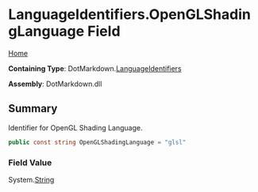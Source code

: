 <a name="_top"></a>

# LanguageIdentifiers\.OpenGLShadingLanguage Field

[Home](../../../README.md#_top)

**Containing Type**: DotMarkdown\.[LanguageIdentifiers](../README.md#_top)

**Assembly**: DotMarkdown\.dll

## Summary

Identifier for OpenGL Shading Language\.

```csharp
public const string OpenGLShadingLanguage = "glsl"
```

### Field Value

System\.[String](https://docs.microsoft.com/en-us/dotnet/api/system.string)